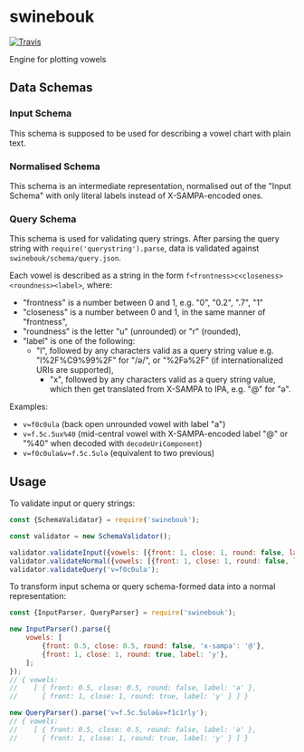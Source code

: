 # swinebouk

[![Travis](https://img.shields.io/travis/schweinebauch-heroes/swinebouk.svg)](https://travis-ci.org/schweinebauch-heroes/swinebouk)

Engine for plotting vowels

## Data Schemas

### Input Schema

This schema is supposed to be used for describing a vowel chart with plain text.

### Normalised Schema

This schema is an intermediate representation, normalised out of the "Input Schema" with only literal labels instead of X-SAMPA-encoded ones.

### Query Schema

This schema is used for validating query strings. After parsing the query string with `require('querystring').parse`, data is validated against `swinebouk/schema/query.json`.

Each vowel is described as a string in the form `f<frontness>c<closeness><roundness><label>`, where:

- "frontness" is a number between 0 and 1, e.g. "0", "0.2", ".7", "1"
- "closeness" is a number between 0 and 1, in the same manner of "frontness",
- "roundness" is the letter "u" (unrounded) or "r" (rounded),
- "label" is one of the following:
  - "l", followed by any characters valid as a query string value e.g. "l%2F%C9%99%2F" for "/ə/", or "%2Fə%2F" (if internationalized URIs are supported),
	- "x", followed by any characters valid as a query string value, which then get translated from X-SAMPA to IPA, e.g. "@" for "ə".

Examples:

- `v=f0c0ula` (back open unrounded vowel with label "a")
- `v=f.5c.5ux%40` (mid-central vowel with X-SAMPA-encoded label "@" or "%40" when decoded with `decodeUriComponent`)
- `v=f0c0ula&v=f.5c.5ulə` (equivalent to two previous)

## Usage

To validate input or query strings:

```js
const {SchemaValidator} = require('swinebouk');

const validator = new SchemaValidator();

validator.validateInput({vowels: [{front: 1, close: 1, round: false, label: 'i'}]});
validator.validateNormal({vowels: [{front: 1, close: 1, round: false, label: 'i'}]});
validator.validateQuery('v=f0c0ula');
```

To transform input schema or query schema-formed data into a normal representation:

```js
const {InputParser, QueryParser} = require('swinebouk');

new InputParser().parse({
	vowels: [
		{front: 0.5, close: 0.5, round: false, 'x-sampa': '@'},
		{front: 1, close: 1, round: true, label: 'y'},
	];
});
// { vowels:
//    [ { front: 0.5, close: 0.5, round: false, label: 'ə' },
//      { front: 1, close: 1, round: true, label: 'y' } ] }

new QueryParser().parse('v=f.5c.5ulə&v=f1c1rly');
// { vowels:
//    [ { front: 0.5, close: 0.5, round: false, label: 'ə' },
//      { front: 1, close: 1, round: true, label: 'y' } ] }
```
